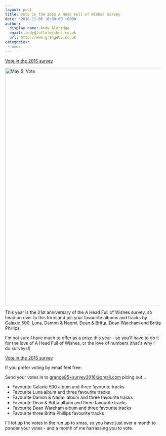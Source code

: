 ```yaml
---
layout: post
title: Vote in the 2016 A Head Full of Wishes survey
date: '2016-11-06 18:00:00 +0000'
author:
  display_name: Andy Aldridge
  email: andy@fullofwishes.co.uk
  url: http://www.grange85.co.uk
categories:
 - news
---
```

<p class="text-center lead"><a href="https://goo.gl/forms/O0c9BxGIXfuxZu3f2" class="btn btn-primary">Vote in the 2016 survey</a></p>

<a data-flickr-embed="true"  href="https://www.flickr.com/photos/johnkeane/5695179697/in/faves-78462059@N00/" title="May 5: Vote"><img src="https://c2.staticflickr.com/4/3509/5695179697_cecec73eca_b.jpg" width="1024" height="765" alt="May 5: Vote"></a><script async src="//embedr.flickr.com/assets/client-code.js" charset="utf-8"></script>
<p class="lead">This year is the 21st anniversary of the A Head Full of Wishes survey, so head on over to this form and pic your favourite albums and tracks by Galaxie 500, Luna, Damon &amp; Naomi, Dean &amp; Britta, Dean Wareham and Britta Phillips.</p>
<p>I'm not sure I have much to offer as a prize this year - so you'll have to do it for the love of A Head Full of Wishes, or the love of numbers (that's why I do surveys!)</p>
<p class="text-center lead"><a href="https://goo.gl/forms/O0c9BxGIXfuxZu3f2" class="btn btn-primary">Vote in the 2016 survey</a></p>
<p>If you prefer voting by email feel free:</p>
<p>Send your votes in to <a href="mailto:grange85+survey2016@gmail.com?subject=2016%20survey">grange85+survey2016@gmail.com</a> picing out...</p>
<ul>
<li>Favourite Galaxie 500 album and three favourite tracks</li>
<li>Favourite Luna album and three favourite tracks</li>
<li>Favourite Damon & Naomi album and three favourite tracks</li>
<li>Favourite Dean & Britta album and three favourite tracks</li>
<li>Favourite Dean Wareham album and three favourite tracks</li>
<li>Favourite three Britta Phillips favourite tracks</li>
</ul>
<p>I'll tot up the votes in the run up to xmas, so you have just over a month to ponder your votes - and a month of me harrassing you to vote.</p>

